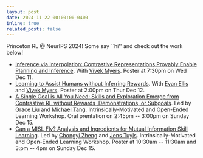 ```yaml
---
layout: post
date: 2024-11-22 00:00:00-0400
inline: true
related_posts: false
---
```


Princeton RL @ NeurIPS 2024! Some say ``hi'' and check out the work below!
* [Inference via Interpolation: Contrastive Representations Provably Enable Planning and Inference](https://openreview.net/forum?id=PoCs4jq7cV). With [Vivek Myers](https://people.eecs.berkeley.edu/~vmyers/). Poster at 7:30pm on Wed Dec 11.
* [Learning to Assist Humans without Inferring Rewards](https://openreview.net/forum?id=WCnJmb7cv1). With [Evan Ellis](https://scholar.google.co.za/citations?user=zZfgIZ4AAAAJ&hl=en) and [Vivek Myers](https://people.eecs.berkeley.edu/~vmyers/). Poster at 2:00pm on Thur Dec 12.
* [A Single Goal is All You Need: Skills and Exploration Emerge from Contrastive RL without Rewards, Demonstrations, or Subgoals](https://graliuce.github.io/sgcrl/). Led by [Grace Liu](https://graliuce.github.io/) and [Michael Tang](https://michaeltang.xyz/). Intrinsically-Motivated and Open-Ended Learning Workshop. Oral prentation on 2:45pm -- 3:00pm on Sunday Dec 15.
* [Can a MISL Fly? Analysis and Ingredients for Mutual Information Skill Learning](https://openreview.net/forum?id=xoIeVdFO7U). Led by [Chongyi Zheng](https://chongyi-zheng.github.io/) and [Jens Tuyls](https://jens321.github.io/). Intrinsically-Motivated and Open-Ended Learning Workshop. Poster at 10:30am -- 11:30am and 3:pm -- 4pm on Sunday Dec 15.
